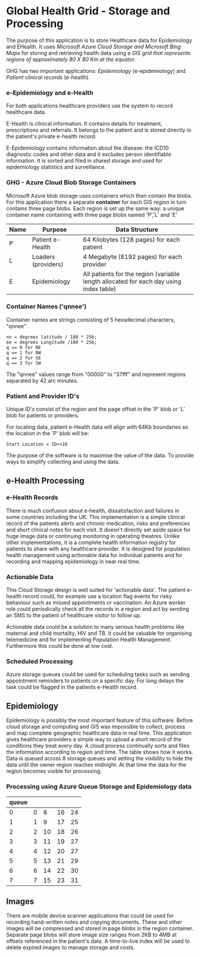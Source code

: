 Global Health Grid - Storage and Processing
===========================================

The purpose of this application is to store Healthcare data for Epidemiology and
EHealth. It uses *Microsoft Azure Cloud Storage and Microsoft Bing Maps* for
storing and retrieving health data using a *GIS grid that represents regions of
approximately 80 X 80 Km at the equator*.

GHG has two important applications: *Epidemiology* (e-epidemiology) and *Patient
clinical records* (e-health).

### e-Epidemiology and e-Health

For both applications healthcare providers use the system to record healthcare
data.

E-Health is clinical information. It contains details for treatment,
prescriptions and referrals. It belongs to the patient and is stored directly in
the patient's private e-health record.

E-Epidemiology contains information about the disease: the ICD10 diagnostic
codes and other data and it excludes person identifiable information. It is
sorted and filed in shared storage and used for epidemiology statistics and
surveillance.

### GHG - Azure Cloud Blob Storage Containers

Microsoft Azure blob storage uses containers which then contain the blobs. For
this application there a separate **container** for each GIS region in turn
contains three page blobs. Each region is set up the same way: a unique
container name containing with three page blobs named 'P','L' and 'E'

| Name | Purpose             | Data Structure                                                                         |
|------|---------------------|----------------------------------------------------------------------------------------|
| P    | Patient e-Health    | 64 Kilobytes (128 pages) for each patient                                              |
| L    | Loaders (providers) | 4 Megabyte (8192 pages) for each provider                                              |
| E    | Epidemiology        | All patients for the region (variable length allocated for each day using index table) |

### Container Names ('qnnee')

Container names are strings consisting of 5 hexadecimal characters, "qnnee"

~~~~~~~~~~~~~~~~~~~~~~~~~~~~~~~~~~~~~~~~~~~~~~~~~~~~~~~~~~~~~~~~~~~~~~~~~~~~~~~~
nn = degrees latitude / 180 * 256;
ee = degrees Longitude /180 * 256;
q == 0 for NE
q == 1 for NW
q == 2 for SE
q == 3 for SW
~~~~~~~~~~~~~~~~~~~~~~~~~~~~~~~~~~~~~~~~~~~~~~~~~~~~~~~~~~~~~~~~~~~~~~~~~~~~~~~~

The "qnnee" values range from "00000" to "37fff" and represent regions separated
by 42 arc minutes.

### Patient and Provider ID's

Unique ID's consist of the region and the page offset in the 'P' blob or 'L'
blob for patients or providers.

For locating data, patient e-Health data will align with 64Kb boundaries so the
location in the 'P' blob will be:

~~~~~~~~~~~~~~~~~~~~~~~~~~~~~~~~~~~~~~~~~~~~~~~~~~~~~~~~~~~~~~~~~~~~~~~~~~~~~~~~
Start Location = ID<<16
~~~~~~~~~~~~~~~~~~~~~~~~~~~~~~~~~~~~~~~~~~~~~~~~~~~~~~~~~~~~~~~~~~~~~~~~~~~~~~~~

The purpose of the software is to maximise the value of the data. To provide
ways to simplify collecting and using the data.

e-Health Processing
-------------------

### e-Health Records

There is much confusion about e-health, dissatisfaction and failures in some
countries including the UK. This implementation is a simple clinical record of
the patients alerts and chronic medication, risks and preferences and short
clinical notes for each visit. It doesn't directly set aside space for huge
image data or continuing monitoring in operating theatres. Unlike other
implementations, it is a complete health information registry for patients to
share with any healthcare provider. It is designed for population health
management using actionable data for individual patients and for recording and
mapping epidemiology in near real time.

### Actionable Data

This Cloud Storage design is well suited for 'actionable data'. The patient
e-health record could, for example use a location flag events for risky
behaviour such as missed appointments or vaccination. An Azure worker role could
periodically check all the records in a region and act by sending an SMS to the
patient of healthcare visitor to follow up.

Actionable data could be a solution to many serious health problems like
maternal and child mortality, HIV and TB. It could be valuable for organising
telemedicine and for implementing Population Health Management. Furthermore this
could be done at low cost.

### Scheduled Processing

Azure storage queues could be used for scheduling tasks such as sending
appointment reminders to patients on a specific day. For long delays the task
could be flagged in the patients e-Health record.

Epidemiology
------------

Epidemiology is possibly the most important feature of this software. Before
cloud storage and computing and GIS was impossible to collect, process and map
complete geographic healthcare data in real time. This application gives
healthcare providers a simple way to upload a short record of the conditions
they treat every day. A cloud process continually sorts and files the
information according to region and time. The table shows how it works. Data is
queued across 8 storage queues and setting the visibility to hide the data until
the owner region reaches midnight. At that time the data for the region becomes
visible for processing.

### Processing using Azure Queue Storage and Epidemiology data

| queue |   |    |    |    |
|-------|---|----|----|----|
| 0     | 0 | 8  | 16 | 24 |
| 1     | 1 | 9  | 17 | 25 |
| 2     | 2 | 10 | 18 | 26 |
| 3     | 3 | 11 | 19 | 27 |
| 4     | 4 | 12 | 20 | 27 |
| 5     | 5 | 13 | 21 | 29 |
| 6     | 6 | 14 | 22 | 30 |
| 7     | 7 | 15 | 23 | 31 |

Images
------

There are mobile device scanner applications that could be used for recording
hand-written notes and copying documents. These and other images will be
compressed and stored in page blobs in the region container. Separate page blobs
will store image size ranges from 2KB to 4MB at offsets referenced in the
patient's data. A time-to-live index will be used to delete expired images to
manage storage and costs.
